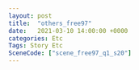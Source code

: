 ```yaml
---
layout: post
title:  "others_free97"
date:   2021-03-10 14:00:00 +0000
categories: Etc
Tags: Story Etc
SceneCode: ["scene_free97_q1_s20"]
---
```


